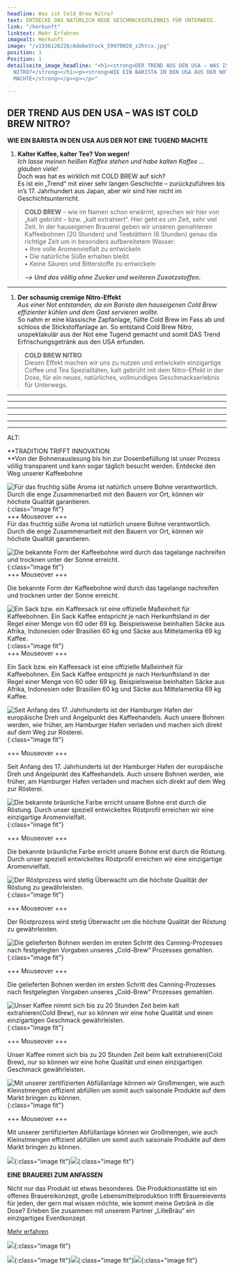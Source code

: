 ```yaml
---
headline: Was ist Cold Brew Nitro?
text: ENTDECKE DAS NATÜRLICH NEUE GESCHMACKSERLEBNIS FÜR UNTERWEGS.
link: "/herkunft"
linktext: Mehr Erfahren
imagealt: Herkunft
image: "/v1556126226/AdobeStock_59970020_z2htcx.jpg"
position: 1
Position: 1
detailseite_image_headline: "<h1><strong>DER TREND AUS DEN USA – WAS IST COLD BREW
  NITRO?</strong></h1><p><strong>WIE EIN BARISTA IN DEN USA AUS DER NOT EINE TUGEND
  MACHTE</strong></p><p></p>"

---
```

## **DER TREND AUS DEN USA – WAS IST COLD BREW NITRO?**

**WIE EIN BARISTA IN DEN USA AUS DER NOT EINE TUGEND MACHTE**

1. **Kalter Kaffee, kalter Tee? Von wegen!**  
   _Ich lasse meinen heißen Kaffee stehen und habe kalten Kaffee ... glauben viele!_  
   Doch was hat es wirklich mit COLD BREW auf sich?  
   Es ist ein „Trend“ mit einer sehr langen Geschichte – zurückzuführen bis in’s 17. Jahrhundert aus Japan, aber wir sind hier nicht im Geschichtsunterricht.

> **COLD BREW** – wie im Namen schon erwärmt, sprechen wir hier von „kalt gebrüht – bzw. „kalt extrahiert“. Hier geht es um Zeit, sehr viel Zeit. In der hauseigenen Brauerei geben wir unseren gemahlenen Kaffeebohnen (20 Stunden) und Teeblättern (6 Stunden) genau die richtige Zeit um in besonders aufbereitetem Wasser:  
> • Ihre volle Aromenvielfalt zu entwickeln  
> • Die natürliche Süße erhalten bleibt  
> • Keine Säuren und Bitterstoffe zu entwickeln
>
> **_–> Und das völlig ohne Zucker und weiteren Zusatzstoffen._**

***

1. **Der schaumig cremige Nitro-Effekt**  
   _Aus einer Not entstanden, da ein Barista den hauseigenen Cold Brew effizienter kühlen und dem Gast servieren wollte._  
   So nahm er eine klassische Zapfanlage, füllte Cold Brew im Fass ab und schloss die Stickstoffanlage an. So entstand Cold Brew Nitro, unspektakulär aus der Not eine Tugend gemacht und somit DAS Trend Erfrischungsgetränk aus den USA erfunden.

> **COLD BREW NITRO**  
> Diesen Effekt machen wir uns zu nutzen und entwickeln einzigartige Coffee und Tea Spezialitäten, kalt gebrüht mit dem Nitro-Effekt in der Dose, für ein neues, natürliches, vollmundiges Geschmackserlebnis für Unterwegs.

***

***

***

***

***

***

ALT:

\**TRADITION TRIFFT INNOVATION  
\**Von der Bohnenauslesung bis hin zur Dosenbefüllung ist unser Prozess völlig transparent und kann sogar täglich besucht werden. Entdecke den Weg unserer Kaffeebohne

![Für das fruchtig süße Aroma ist natürlich unsere Bohne verantwortlich. Durch die enge Zusammenarbeit mit den Bauern vor Ort, können wir höchste Qualität garantieren.](https://res.cloudinary.com/dock18/image/upload/c_pad,w_960/v1556126226/AdobeStock_59970020_z2htcx.jpg){:class="image fit"}  
\+++ Mouseover +++  
Für das fruchtig süße Aroma ist natürlich unsere Bohne verantwortlich. Durch die enge Zusammenarbeit mit den Bauern vor Ort, können wir höchste Qualität garantieren.

![Die bekannte Form der Kaffeebohne wird durch das tagelange nachreifen und trocknen unter der Sonne erreicht.](https://res.cloudinary.com/dock18/image/upload/c_pad,w_960/v1556126253/AdobeStock_152121830_oactuu.jpg){:class="image fit"}  
\+++ Mouseover +++

Die bekannte Form der Kaffeebohne wird durch das tagelange nachreifen und trocknen unter der Sonne erreicht.

![Ein Sack bzw. ein Kaffeesack ist eine offizielle Maßeinheit für Kaffeebohnen. Ein Sack Kaffee entspricht je nach Herkunftsland in der Regel einer Menge von 60 oder 69 kg. Beispielsweise beinhalten Säcke aus Afrika, Indonesien oder Brasilien 60 kg und Säcke aus Mittelamerika 69 kg Kaffee.](https://res.cloudinary.com/dock18/image/upload/c_pad,w_960/v1556126252/AdobeStock_129116861_lng7r5.jpg){:class="image fit"}  
\+++ Mouseover +++

Ein Sack bzw. ein Kaffeesack ist eine offizielle Maßeinheit für Kaffeebohnen. Ein Sack Kaffee entspricht je nach Herkunftsland in der Regel einer Menge von 60 oder 69 kg. Beispielsweise beinhalten Säcke aus Afrika, Indonesien oder Brasilien 60 kg und Säcke aus Mittelamerika 69 kg Kaffee.

![Seit Anfang des 17. Jahrhunderts ist der Hamburger Hafen der europäische Dreh und Angelpunkt des Kaffeehandels. Auch unsere Bohnen werden, wie früher, am Hamburger Hafen verladen und machen sich direkt auf dem Weg zur Rösterei.](https://res.cloudinary.com/dock18/image/upload/c_pad,w_960/v1556208476/AdobeStock_246753642_sffoft.jpg){:class="image fit"}

\+++ Mouseover +++

Seit Anfang des 17. Jahrhunderts ist der Hamburger Hafen der europäische Dreh und Angelpunkt des Kaffeehandels. Auch unsere Bohnen werden, wie früher, am Hamburger Hafen verladen und machen sich direkt auf dem Weg zur Rösterei.

![Die bekannte bräunliche Farbe erricht unsere Bohne erst durch die Röstung. Durch unser speziell entwickeltes Röstprofil erreichen wir eine einzigartige Aromenvielfalt.](https://res.cloudinary.com/dock18/image/upload/c_pad,w_960/v1556126251/AdobeStock_109299986_dueo3d.jpg){:class="image fit"}

\+++ Mouseover +++

Die bekannte bräunliche Farbe erricht unsere Bohne erst durch die Röstung. Durch unser speziell entwickeltes Röstprofil erreichen wir eine einzigartige Aromenvielfalt.

![Der Röstprozess wird stetig Überwacht um die höchste Qualität der Röstung zu gewährleisten.](https://res.cloudinary.com/dock18/image/upload/c_pad,w_960/v1556126251/AdobeStock_41828301_vldyfj.jpg){:class="image fit"}

\+++ Mouseover +++

Der Röstprozess wird stetig Überwacht um die höchste Qualität der Röstung zu gewährleisten.

![Die gelieferten Bohnen werden im ersten Schritt des Canning-Prozesses nach festgelegten Vorgaben unseres „Cold-Brew“ Prozesses gemahlen.](https://res.cloudinary.com/dock18/image/upload/c_pad,w_960/v1556126189/Bildschirmfoto_2019-04-04_um_11.59.16_f6asuk.png){:class="image fit"}

\+++ Mouseover +++

Die gelieferten Bohnen werden im ersten Schritt des Canning-Prozesses nach festgelegten Vorgaben unseres „Cold-Brew“ Prozesses gemahlen.

![Unser Kaffee nimmt sich bis zu 20 Stunden Zeit beim kalt extrahieren(Cold Brew), nur so können wir eine hohe Qualität und einen einzigartigen Geschmack gewährleisten.](https://res.cloudinary.com/dock18/image/upload/c_pad,w_960/v1556126215/Bildschirmfoto_2019-03-26_um_16.46.39_pqxmit.png){:class="image fit"}

\+++ Mouseover +++

Unser Kaffee nimmt sich bis zu 20 Stunden Zeit beim kalt extrahieren(Cold Brew), nur so können wir eine hohe Qualität und einen einzigartigen Geschmack gewährleisten.

![Mit unserer zertifizierten Abfüllanlage können wir Großmengen, wie auch Kleinstmengen effizient abfüllen um somit auch saisonale Produkte auf dem Markt bringen zu können.](https://res.cloudinary.com/dock18/image/upload/c_pad,w_960/v1556126213/Bildschirmfoto_2019-03-25_um_16.58.56_npogoo.png){:class="image fit"}

\+++ Mouseover +++

Mit unserer zertifizierten Abfüllanlage können wir Großmengen, wie auch Kleinstmengen effizient abfüllen um somit auch saisonale Produkte auf dem Markt bringen zu können.

![](https://res.cloudinary.com/dock18/image/upload/c_pad,w_960/v1556126212/Bildschirmfoto_2019-03-26_um_15.54.33_ghvbr5.png){:class="image fit"}![](https://res.cloudinary.com/dock18/image/upload/c_pad,w_960/v1556126317/2019/02/25/BbUxB2rb_mmqbdy.png){:class="image fit"}

**EINE BRAUEREI ZUM ANFASSEN**

Nicht nur das Produkt ist etwas besonderes. Die Produktionsstätte ist ein offenes Brauereikonzept, große Lebensmittelproduktion trifft Brauereievents für jeden, der gern mal wissen möchte, wie kommt meine Getränk in die Dose? Erleben Sie zusammen mit unserem Partner „LilleBräu“ ein einzigartiges Eventkonzept.

[Mehr erfahren](https://lillebraeu.de/brauerei/)

![](https://res.cloudinary.com/dock18/image/upload/c_pad,w_960/v1556126215/Bildschirmfoto_2019-03-26_um_16.46.39_pqxmit.png){:class="image fit"}

![](https://res.cloudinary.com/dock18/image/upload/c_pad,w_960/v1556126207/Bildschirmfoto_2019-03-26_um_16.46.53_ercj0k.png){:class="image fit"}![](https://res.cloudinary.com/dock18/image/upload/c_pad,w_960/v1556126208/Bildschirmfoto_2019-03-26_um_16.47.03_dmepmb.png){:class="image fit"}![](https://res.cloudinary.com/dock18/image/upload/c_pad,w_960/v1556126208/Bildschirmfoto_2019-03-26_um_16.47.12_op6ze1.png){:class="image fit"}